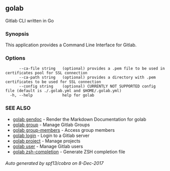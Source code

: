 ## golab

Gitlab CLI written in Go

### Synopsis


This application provides a Command Line Interface for Gitlab.

### Options

```
      --ca-file string   (optional) provides a .pem file to be used in certificates pool for SSL connection
      --ca-path string   (optional) provides a directory with .pem certificates to be used for SSL connection
      --config string    (optional) CURRENTLY NOT SUPPORTED config file (default is ./.golab.yml and $HOME/.golab.yml)
  -h, --help             help for golab
```

### SEE ALSO
* [golab gendoc](golab_gendoc.md)	 - Render the Markdown Documentation for golab
* [golab group](golab_group.md)	 - Manage Gitlab Groups
* [golab group-members](golab_group-members.md)	 - Access group members
* [golab login](golab_login.md)	 - Login to a Gitlab server
* [golab project](golab_project.md)	 - Manage projects
* [golab user](golab_user.md)	 - Manage Gitlab users
* [golab zsh-completion](golab_zsh-completion.md)	 - Generate ZSH completion file

###### Auto generated by spf13/cobra on 8-Dec-2017
